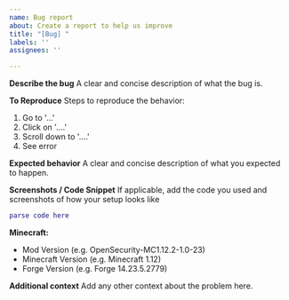 ```yaml
---
name: Bug report
about: Create a report to help us improve
title: "[Bug] "
labels: ''
assignees: ''

---
```


**Describe the bug**
A clear and concise description of what the bug is.

**To Reproduce**
Steps to reproduce the behavior:
1. Go to '...'
2. Click on '....'
3. Scroll down to '....'
4. See error

**Expected behavior**
A clear and concise description of what you expected to happen.

**Screenshots / Code Snippet**
If applicable, add the code you used and screenshots of how your setup looks like
```lua
parse code here
```

**Minecraft:**
 - Mod Version (e.g. OpenSecurity-MC1.12.2-1.0-23)
 - Minecraft Version (e.g. Minecraft 1.12)
 - Forge Version (e.g. Forge 14.23.5.2779)

**Additional context**
Add any other context about the problem here.

